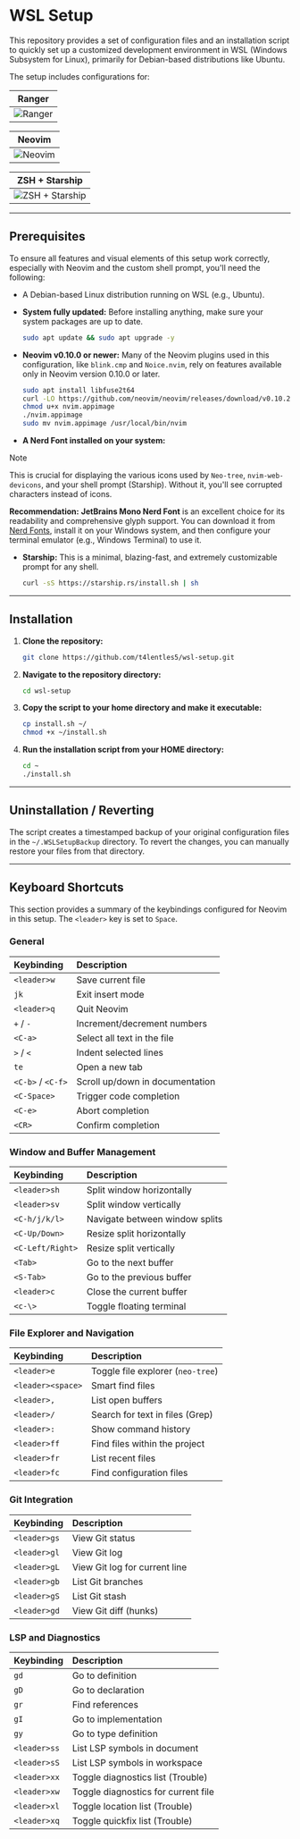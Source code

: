 # WSL Setup

This repository provides a set of configuration files and an installation script to quickly set up a customized development environment in WSL (Windows Subsystem for Linux), primarily for Debian-based distributions like Ubuntu.

The setup includes configurations for:

|                                                                         Ranger                                                                         |
| :----------------------------------------------------------------------------------------------------------------------------------------------------: |
| <img src="https://res.cloudinary.com/diu2godjy/image/upload/v1754523320/Captura_de_pantalla_2025-08-06_183512_agudwp.png" alt="Ranger" align="center"> |

|                                                                         Neovim                                                                         |
| :----------------------------------------------------------------------------------------------------------------------------------------------------: |
| <img src="https://res.cloudinary.com/diu2godjy/image/upload/v1754522954/Captura_de_pantalla_2025-08-06_182857_fd2jmr.png" alt="Neovim" align="center"> |

|                                                                         ZSH + Starship                                                                         |
| :------------------------------------------------------------------------------------------------------------------------------------------------------------: |
| <img src="https://res.cloudinary.com/diu2godjy/image/upload/v1754523205/Captura_de_pantalla_2025-08-06_183314_b6mqlv.png" alt="ZSH + Starship" align="center"> |

---

## Prerequisites

To ensure all features and visual elements of this setup work correctly, especially with Neovim and the custom shell prompt, you'll need the following:

- A Debian-based Linux distribution running on WSL (e.g., Ubuntu).

- **System fully updated:** Before installing anything, make sure your system packages are up to date.

  ```bash
  sudo apt update && sudo apt upgrade -y
  ```

- **Neovim v0.10.0 or newer:** Many of the Neovim plugins used in this configuration, like `blink.cmp` and `Noice.nvim`, rely on features available only in Neovim version 0.10.0 or later.

  ```bash
  sudo apt install libfuse2t64
  curl -LO https://github.com/neovim/neovim/releases/download/v0.10.2/nvim.appimage
  chmod u+x nvim.appimage
  ./nvim.appimage
  sudo mv nvim.appimage /usr/local/bin/nvim
  ```

- **A Nerd Font installed on your system:**

> [!NOTE]
> This is crucial for displaying the various icons used by `Neo-tree`, `nvim-web-devicons`, and your shell prompt (Starship). Without it, you'll see corrupted characters instead of icons.
>
> **Recommendation:** **JetBrains Mono Nerd Font** is an excellent choice for its readability and comprehensive glyph support. You can download it from [Nerd Fonts](https://www.nerdfonts.com/font-downloads), install it on your Windows system, and then configure your terminal emulator (e.g., Windows Terminal) to use it.

- **Starship:** This is a minimal, blazing-fast, and extremely customizable prompt for any shell.
  ```bash
  curl -sS https://starship.rs/install.sh | sh
  ```

---

## Installation

1.  **Clone the repository:**

    ```bash
    git clone https://github.com/t4lentles5/wsl-setup.git
    ```

2.  **Navigate to the repository directory:**

    ```bash
    cd wsl-setup
    ```

3.  **Copy the script to your home directory and make it executable:**

    ```bash
    cp install.sh ~/
    chmod +x ~/install.sh
    ```

4.  **Run the installation script from your HOME directory:**
    ```bash
    cd ~
    ./install.sh
    ```

---

## Uninstallation / Reverting

The script creates a timestamped backup of your original configuration files in the `~/.WSLSetupBackup` directory. To revert the changes, you can manually restore your files from that directory.

---

## Keyboard Shortcuts

This section provides a summary of the keybindings configured for Neovim in this setup. The `<leader>` key is set to `Space`.

### General

| Keybinding        | Description                     |
| :---------------- | :------------------------------ |
| `<leader>w`       | Save current file               |
| `jk`              | Exit insert mode                |
| `<leader>q`       | Quit Neovim                     |
| `+` / `-`         | Increment/decrement numbers     |
| `<C-a>`           | Select all text in the file     |
| `>` / `<`         | Indent selected lines           |
| `te`              | Open a new tab                  |
| `<C-b>` / `<C-f>` | Scroll up/down in documentation |
| `<C-Space>`       | Trigger code completion         |
| `<C-e>`           | Abort completion                |
| `<CR>`            | Confirm completion              |

### Window and Buffer Management

| Keybinding       | Description                    |
| :--------------- | :----------------------------- |
| `<leader>sh`     | Split window horizontally      |
| `<leader>sv`     | Split window vertically        |
| `<C-h/j/k/l>`    | Navigate between window splits |
| `<C-Up/Down>`    | Resize split horizontally      |
| `<C-Left/Right>` | Resize split vertically        |
| `<Tab>`          | Go to the next buffer          |
| `<S-Tab>`        | Go to the previous buffer      |
| `<leader>c`      | Close the current buffer       |
| `<c-\>`          | Toggle floating terminal       |

### File Explorer and Navigation

| Keybinding        | Description                       |
| :---------------- | :-------------------------------- |
| `<leader>e`       | Toggle file explorer (`neo-tree`) |
| `<leader><space>` | Smart find files                  |
| `<leader>,`       | List open buffers                 |
| `<leader>/`       | Search for text in files (Grep)   |
| `<leader>:`       | Show command history              |
| `<leader>ff`      | Find files within the project     |
| `<leader>fr`      | List recent files                 |
| `<leader>fc`      | Find configuration files          |

### Git Integration

| Keybinding   | Description                   |
| :----------- | :---------------------------- |
| `<leader>gs` | View Git status               |
| `<leader>gl` | View Git log                  |
| `<leader>gL` | View Git log for current line |
| `<leader>gb` | List Git branches             |
| `<leader>gS` | List Git stash                |
| `<leader>gd` | View Git diff (hunks)         |

### LSP and Diagnostics

| Keybinding   | Description                         |
| :----------- | :---------------------------------- |
| `gd`         | Go to definition                    |
| `gD`         | Go to declaration                   |
| `gr`         | Find references                     |
| `gI`         | Go to implementation                |
| `gy`         | Go to type definition               |
| `<leader>ss` | List LSP symbols in document        |
| `<leader>sS` | List LSP symbols in workspace       |
| `<leader>xx` | Toggle diagnostics list (Trouble)   |
| `<leader>xw` | Toggle diagnostics for current file |
| `<leader>xl` | Toggle location list (Trouble)      |
| `<leader>xq` | Toggle quickfix list (Trouble)      |
